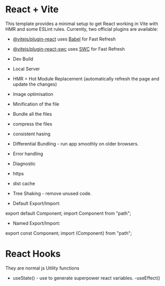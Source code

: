 # React + Vite

This template provides a minimal setup to get React working in Vite with HMR and some ESLint rules.
Currently, two official plugins are available:

- [@vitejs/plugin-react](https://github.com/vitejs/vite-plugin-react/blob/main/packages/plugin-react/README.md) uses [Babel](https://babeljs.io/) for Fast Refresh
- [@vitejs/plugin-react-swc](https://github.com/vitejs/vite-plugin-react-swc) uses [SWC](https://swc.rs/) for Fast Refresh

- Dev Build
- Local Server
- HMR = Hot Module Replacement (automatically refresh the page and update the changes)
- Image optimisation
- Minification of the file
- Bundle all the files
- compress the files
- consistent hasing
- Differential Bundling - run app smoothly on older browsers.
- Error handling
- Diagnostic
- https
- dist cache
- Tree Shaking - remove unused code.

- Default Export/Import:

export default Component;
import Component from "path";

- Named Export/Import:

export const Component;
import {Component} from "path";

# React Hooks

They are normal js Utility functions

- useState() - use to generate superpower react variables.
  -useEffect()
